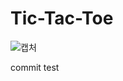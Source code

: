 # Tic-Tac-Toe

![캡처](https://user-images.githubusercontent.com/57929751/107191409-74c4e500-6a2f-11eb-903e-a639685dc9f6.PNG)

commit test
